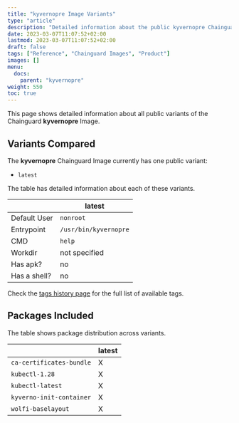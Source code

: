 ```yaml
---
title: "kyvernopre Image Variants"
type: "article"
description: "Detailed information about the public kyvernopre Chainguard Image variants"
date: 2023-03-07T11:07:52+02:00
lastmod: 2023-03-07T11:07:52+02:00
draft: false
tags: ["Reference", "Chainguard Images", "Product"]
images: []
menu:
  docs:
    parent: "kyvernopre"
weight: 550
toc: true
---
```


This page shows detailed information about all public variants of the Chainguard **kyvernopre** Image.

## Variants Compared
The **kyvernopre** Chainguard Image currently has one public variant: 

- `latest`

The table has detailed information about each of these variants.

|              | latest                |
|--------------|-----------------------|
| Default User | `nonroot`             |
| Entrypoint   | `/usr/bin/kyvernopre` |
| CMD          | `help`                |
| Workdir      | not specified         |
| Has apk?     | no                    |
| Has a shell? | no                    |

Check the [tags history page](/chainguard/chainguard-images/reference/kyvernopre/tags_history/) for the full list of available tags.

## Packages Included
The table shows package distribution across variants.

|                          | latest |
|--------------------------|--------|
| `ca-certificates-bundle` | X      |
| `kubectl-1.28`           | X      |
| `kubectl-latest`         | X      |
| `kyverno-init-container` | X      |
| `wolfi-baselayout`       | X      |
